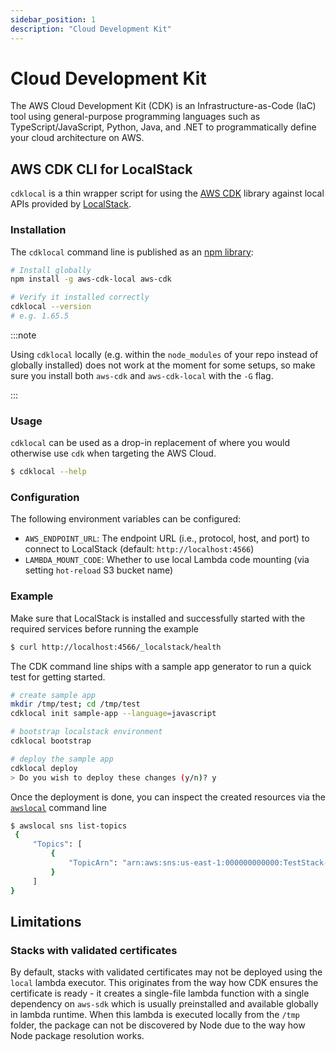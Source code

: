 ```yaml
---
sidebar_position: 1
description: "Cloud Development Kit"
---
```


# Cloud Development Kit

The AWS Cloud Development Kit (CDK) is an Infrastructure-as-Code (IaC) tool using general-purpose programming languages such as TypeScript/JavaScript, Python, Java, and .NET to programmatically define your cloud architecture on AWS.

## AWS CDK CLI for LocalStack

`cdklocal` is a thin wrapper script for using the [AWS CDK](https://github.com/aws/aws-cdk) library against local APIs provided by [LocalStack](https://github.com/localstack/localstack).

### Installation

The `cdklocal` command line is published as an [npm library](https://www.npmjs.com/package/aws-cdk-local):

```bash
# Install globally
npm install -g aws-cdk-local aws-cdk

# Verify it installed correctly
cdklocal --version
# e.g. 1.65.5
```

:::note

Using `cdklocal` locally (e.g. within the `node_modules` of your repo instead of globally installed) does not work at the moment for some setups, so make sure you install both `aws-cdk` and `aws-cdk-local` with the `-G` flag.

:::

### Usage

`cdklocal` can be used as a drop-in replacement of where you would otherwise use `cdk` when targeting the AWS Cloud.

```bash
$ cdklocal --help
```

### Configuration

The following environment variables can be configured:

* `AWS_ENDPOINT_URL`: The endpoint URL (i.e., protocol, host, and port) to connect to LocalStack (default: `http://localhost:4566`)
* `LAMBDA_MOUNT_CODE`: Whether to use local Lambda code mounting (via setting `hot-reload` S3 bucket name)

### Example

Make sure that LocalStack is installed and successfully started with the required services before running the example

```bash
$ curl http://localhost:4566/_localstack/health
```

The CDK command line ships with a sample app generator to run a quick test for getting started.

```bash
# create sample app
mkdir /tmp/test; cd /tmp/test
cdklocal init sample-app --language=javascript

# bootstrap localstack environment
cdklocal bootstrap

# deploy the sample app
cdklocal deploy
> Do you wish to deploy these changes (y/n)? y
```

Once the deployment is done, you can inspect the created resources via the [`awslocal`](https://github.com/localstack/awscli-local) command line

```bash
$ awslocal sns list-topics
 {
     "Topics": [
         {
             "TopicArn": "arn:aws:sns:us-east-1:000000000000:TestStack-TestTopic339EC197-79F43WWCCS4Z"
         }
     ]
}
```

## Limitations

### Stacks with validated certificates

By default, stacks with validated certificates may not be deployed using the `local` lambda executor.
This originates from the way how CDK ensures the certificate is ready - it creates a single-file lambda function with a single dependency on `aws-sdk` which is usually preinstalled and available globally in lambda runtime.
When this lambda is executed locally from the `/tmp` folder, the package can not be discovered by Node due to the way how Node package resolution works.
